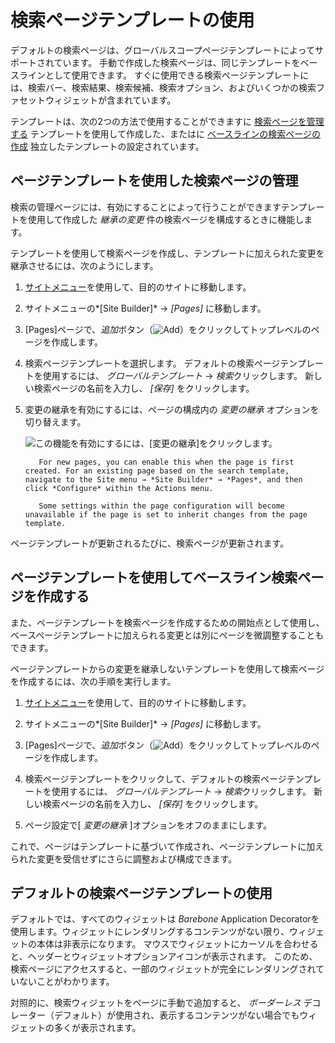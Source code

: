 # 検索ページテンプレートの使用

デフォルトの検索ページは、グローバルスコープページテンプレートによってサポートされています。 手動で作成した検索ページは、同じテンプレートをベースラインとして使用できます。 すぐに使用できる検索ページテンプレートには、検索バー、検索結果、検索候補、検索オプション、およびいくつかの検索ファセットウィジェットが含まれています。

<!-- Please update image without Lunar Resort. ![The Search Page template gets you up and running.](./using-a-search-page-template/images/01.png) -->

テンプレートは、次の2つの方法で使用することができますに [検索ページを管理する](#using-a-page-template-to-manage-search-pages) テンプレートを使用して作成した、またはに [ベースラインの検索ページの作成](#using-a-page-template-to-create-a-baseline-search-page) 独立したテンプレートの設定されています。

## ページテンプレートを使用した検索ページの管理

検索の管理ページには、有効にすることによって行うことができますテンプレートを使用して作成した *継承の変更* 件の検索ページを構成するときに機能します。

テンプレートを使用して検索ページを作成し、テンプレートに加えられた変更を継承させるには、次のようにします。

1.  [サイトメニュー](../../../getting-started/navigating-dxp.md#site-menu)を使用して、目的のサイトに移動します。

2.  サイトメニューの*[Site Builder]* → *[Pages]* に移動します。

3.  [Pages]ページで、*追加*ボタン（![Add](../../../images/icon-add.png)）をクリックしてトップレベルのページを作成します。

4.  検索ページテンプレートを選択します。 デフォルトの検索ページテンプレートを使用するには、 *グローバルテンプレート* → *検索*クリックします。 新しい検索ページの名前を入力し、 *[保存]* をクリックします。

5.  変更の継承を有効にするには、ページの構成内の *変更の継承* オプションを切り替えます。

    ![この機能を有効にするには、[変更の継承]をクリックします。](./using-a-search-page-template/images/02.png)

    ``` tip::
       For new pages, you can enable this when the page is first created. For an existing page based on the search template, navigate to the Site menu → *Site Builder* → *Pages*, and then click *Configure* within the Actions menu.
    ```

    ``` warning::
       Some settings within the page configuration will become unavailable if the page is set to inherit changes from the page template.
    ```

ページテンプレートが更新されるたびに、検索ページが更新されます。

## ページテンプレートを使用してベースライン検索ページを作成する

また、ページテンプレートを検索ページを作成するための開始点として使用し、ベースページテンプレートに加えられる変更とは別にページを微調整することもできます。

ページテンプレートからの変更を継承しないテンプレートを使用して検索ページを作成するには、次の手順を実行します。

1.  [サイトメニュー](../../../getting-started/navigating-dxp.md#site-menu)を使用して、目的のサイトに移動します。

2.  サイトメニューの*[Site Builder]* → *[Pages]* に移動します。

3.  [Pages]ページで、*追加*ボタン（![Add](../../../images/icon-add.png)）をクリックしてトップレベルのページを作成します。

4.  検索ページテンプレートをクリックして、デフォルトの検索ページテンプレートを使用するには、 *グローバルテンプレート* → *検索*クリックします。 新しい検索ページの名前を入力し、 *[保存]* をクリックします。

5.  ページ設定で[ *変更の継承* ]オプションをオフのままにします。

これで、ページはテンプレートに基づいて作成され、ページテンプレートに加えられた変更を受信せずにさらに調整および構成できます。

## デフォルトの検索ページテンプレートの使用

デフォルトでは、すべてのウィジェットは *Barebone* Application Decoratorを使用します。ウィジェットにレンダリングするコンテンツがない限り、ウィジェットの本体は非表示になります。 マウスでウィジェットにカーソルを合わせると、ヘッダーとウィジェットオプションアイコンが表示されます。 このため、検索ページにアクセスすると、一部のウィジェットが完全にレンダリングされていないことがわかります。

<!-- A screenshot or two comparing/contrasting the apperaance of Barebone vs. Borderless would be helpful -->

対照的に、検索ウィジェットをページに手動で追加すると、 *ボーダーレス* デコレーター（デフォルト）が使用され、表示するコンテンツがない場合でもウィジェットの多くが表示されます。
